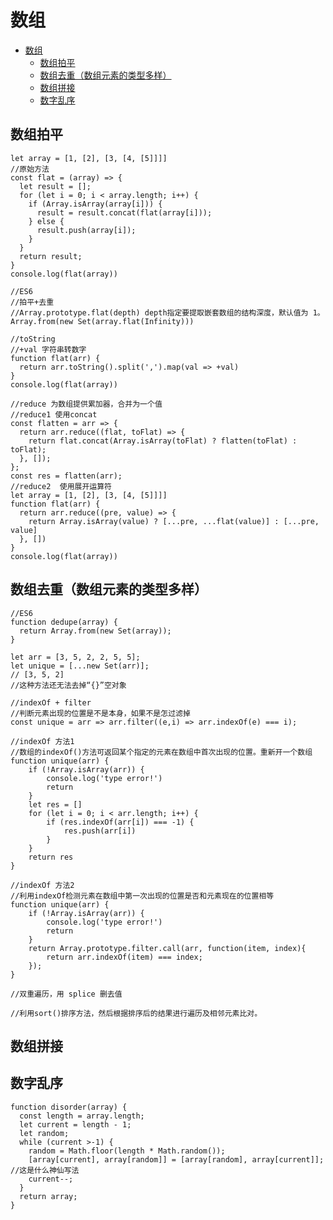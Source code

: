 # 数组

- [数组](#%e6%95%b0%e7%bb%84)
  - [数组拍平](#%e6%95%b0%e7%bb%84%e6%8b%8d%e5%b9%b3)
  - [数组去重（数组元素的类型多样）](#%e6%95%b0%e7%bb%84%e5%8e%bb%e9%87%8d%e6%95%b0%e7%bb%84%e5%85%83%e7%b4%a0%e7%9a%84%e7%b1%bb%e5%9e%8b%e5%a4%9a%e6%a0%b7)
  - [数组拼接](#%e6%95%b0%e7%bb%84%e6%8b%bc%e6%8e%a5)
  - [数字乱序](#%e6%95%b0%e5%ad%97%e4%b9%b1%e5%ba%8f)

## 数组拍平

```JS
let array = [1, [2], [3, [4, [5]]]]
//原始方法
const flat = (array) => {
  let result = [];
  for (let i = 0; i < array.length; i++) {
    if (Array.isArray(array[i])) {
      result = result.concat(flat(array[i]));
    } else {
      result.push(array[i]);
    }
  }
  return result;
}
console.log(flat(array))

//ES6
//拍平+去重
//Array.prototype.flat(depth) depth指定要提取嵌套数组的结构深度，默认值为 1。
Array.from(new Set(array.flat(Infinity)))

//toString
//+val 字符串转数字
function flat(arr) {
  return arr.toString().split(',').map(val => +val)
}
console.log(flat(array))

//reduce 为数组提供累加器，合并为一个值
//reduce1 使用concat
const flatten = arr => {
  return arr.reduce((flat, toFlat) => {
    return flat.concat(Array.isArray(toFlat) ? flatten(toFlat) : toFlat);
  }, []);
};
const res = flatten(arr);
//reduce2  使用展开运算符
let array = [1, [2], [3, [4, [5]]]]
function flat(arr) {
  return arr.reduce((pre, value) => {
    return Array.isArray(value) ? [...pre, ...flat(value)] : [...pre, value]
  }, [])
}
console.log(flat(array))
```

## 数组去重（数组元素的类型多样）

```JS
//ES6
function dedupe(array) {
  return Array.from(new Set(array));
}

let arr = [3, 5, 2, 2, 5, 5];
let unique = [...new Set(arr)];
// [3, 5, 2]
//这种方法还无法去掉“{}”空对象

//indexOf + filter
//判断元素出现的位置是不是本身，如果不是怎过滤掉
const unique = arr => arr.filter((e,i) => arr.indexOf(e) === i);

//indexOf 方法1
//数组的indexOf()方法可返回某个指定的元素在数组中首次出现的位置。重新开一个数组
function unique(arr) {
    if (!Array.isArray(arr)) {
        console.log('type error!')
        return
    }
    let res = []
    for (let i = 0; i < arr.length; i++) {
        if (res.indexOf(arr[i]) === -1) {
            res.push(arr[i])
        }
    }
    return res
}

//indexOf 方法2
//利用indexOf检测元素在数组中第一次出现的位置是否和元素现在的位置相等
function unique(arr) {
    if (!Array.isArray(arr)) {
        console.log('type error!')
        return
    }
    return Array.prototype.filter.call(arr, function(item, index){
        return arr.indexOf(item) === index;
    });
}

//双重遍历，用 splice 删去值

//利用sort()排序方法，然后根据排序后的结果进行遍历及相邻元素比对。
```

## 数组拼接

## 数字乱序

```JS
function disorder(array) {
  const length = array.length;
  let current = length - 1;
  let random;
  while (current >-1) {
    random = Math.floor(length * Math.random());
    [array[current], array[random]] = [array[random], array[current]]; //这是什么神仙写法
    current--;
  }
  return array;
}
```
